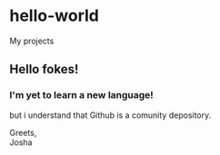 # hello-world
My projects

<h2 style="text-ravie">Hello fokes!</h2>
<h3>I'm yet to learn a new language!</h3>
<p>but i understand that Github is a comunity depository.</p>
Greets, <br>
Josha
